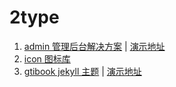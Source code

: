 # 2type

1. [admin 管理后台解决方案](https://github.com/2type/admin) | [演示地址](http://admin.2type.cn)
2. [icon 图标库](https://icon.2type.cn)
3. [gtibook jekyll 主题](https://github.com/2type/gitbook) | [演示地址](https://2type.cn/gitbook/)
